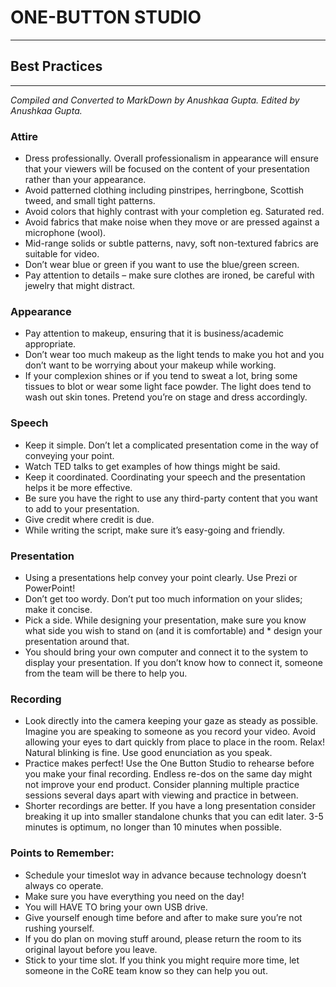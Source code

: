 # ONE-BUTTON STUDIO
____
## Best Practices
____
*Compiled and Converted to MarkDown by Anushkaa Gupta. Edited by Anushkaa Gupta.*

### Attire
* Dress professionally. Overall professionalism in appearance will ensure that your viewers will be focused on the content of your presentation rather than your appearance.
* Avoid patterned clothing including pinstripes, herringbone, Scottish tweed, and small tight patterns.
* Avoid colors that highly contrast with your completion eg. Saturated red. 
* Avoid fabrics that make noise when they move or are pressed against a microphone (wool).
* Mid-range solids or subtle patterns, navy, soft non-textured fabrics are suitable for video.
* Don’t wear blue or green if you want to use the blue/green screen.
* Pay attention to details – make sure clothes are ironed, be careful with jewelry that might distract. 


### Appearance 
* Pay attention to makeup, ensuring that it is business/academic appropriate.
* Don’t wear too much makeup as the light tends to make you hot and you don’t want to be worrying about your makeup while working. 
* If your complexion shines or if you tend to sweat a lot, bring some tissues to blot or wear some light face powder.
The light does tend to wash out skin tones. Pretend you’re on stage and dress accordingly. 


### Speech
* Keep it simple. Don’t let a complicated presentation come in the way of conveying your point.
* Watch TED talks to get examples of how things might be said.
* Keep it coordinated. Coordinating your speech and the presentation helps it be more effective. 
* Be sure you have the right to use any third-party content that you want to add to your presentation.
* Give credit where credit is due.
* While writing the script, make sure it’s easy-going and friendly. 


### Presentation
* Using a presentations help convey your point clearly. Use Prezi or PowerPoint! 
* Don’t get too wordy. Don’t put too much information on your slides; make it concise. 
* Pick a side. While designing your presentation, make sure you know what side you wish to stand on (and it is comfortable) and * design your presentation around that.
* You should bring your own computer and connect it to the system to display your presentation. If you don’t know how to connect it, someone from the team will be there to help you.


### Recording
* Look directly into the camera keeping your gaze as steady as possible. Imagine you are speaking to someone as you record your video. Avoid allowing your eyes to dart quickly from place to place in the room. Relax! Natural blinking is fine.
Use good enunciation as you speak.
* Practice makes perfect! Use the One Button Studio to rehearse before you make your final recording. Endless re-dos on the same day might not improve your end product. Consider planning multiple practice sessions several days apart with viewing and practice in between.
* Shorter recordings are better. If you have a long presentation consider breaking it up into smaller standalone chunks that you can edit later. 3-5 minutes is optimum, no longer than 10 minutes when possible.


### Points to Remember:
* Schedule your timeslot way in advance because technology doesn’t always co operate. 
* Make sure you have everything you need on the day! 
* You will HAVE TO bring your own USB drive.
* Give yourself enough time before and after to make sure you’re not rushing yourself.
* If you do plan on moving stuff around, please return the room to its original layout before you leave. 
* Stick to your time slot. If you think you might require more time, let someone in the CoRE team know so they can help you out.

